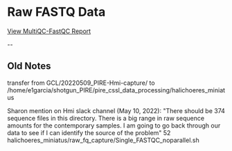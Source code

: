 # Raw FASTQ Data

[View MultiQC-FastQC Report](https://htmlpreview.github.io/?https://raw.githubusercontent.com/philippinespire/pire_cssl_data_processing/main/halichoeres_miniatus/raw_fq_capture/multiqc_report.html?token=GHSAT0AAAAAAB276YVKAYRCRAD74LITWSW2Y3MKNTQ)


--

## Old Notes
transfer from GCL/20220509_PIRE-Hmi-capture/ to /home/e1garcia/shotgun_PIRE/pire_cssl_data_processing/halichoeres_miniatus

Sharon mention on Hmi slack channel (May 10, 2022):
"There should be 374 sequence files in this directory.
There is a big range in raw sequence amounts for the contemporary samples. I am going to go back through our data to see if I can identify the source of the problem"
 52  
halichoeres_miniatus/raw_fq_capture/Single_FASTQC_noparallel.sh
